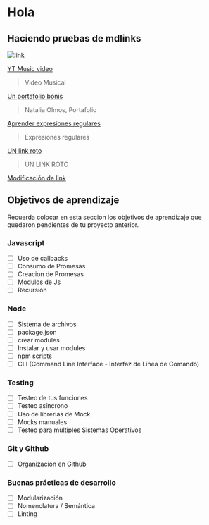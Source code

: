 # Hola
## Haciendo pruebas de mdlinks

![link]("link")


[YT Music video](https://www.youtube.com/watch?v=ygdVEIrVnIk&list=RDNnzIrRykilA&index=8)

>Video Musical


[Un portafolio bonis](https://nataliaolmos.github.io/portafolio/)

>Natalia Olmos, Portafolio

[Aprender expresiones regulares](https://regexone.com/lesson/introduction_abcs)

>Expresiones regulares

[UN link roto](https://nataliaolmos.github.io/poli/)

>UN LINK ROTO

[Modificación de link]("https://www.youtube.com/watch?vlljkjbh=ygdVEIrVnIk&list=RDNnzIrRykilA&index=8")

## Objetivos de aprendizaje

Recuerda colocar en esta seccion los objetivos de aprendizaje que quedaron 
pendientes de tu proyecto anterior.

### Javascript
- [ ] Uso de callbacks
- [ ] Consumo de Promesas
- [ ] Creacion de Promesas
- [ ] Modulos de Js
- [ ] Recursión

### Node
- [ ] Sistema de archivos
- [ ] package.json
- [ ] crear modules
- [ ] Instalar y usar modules
- [ ] npm scripts
- [ ] CLI (Command Line Interface - Interfaz de Línea de Comando)

### Testing
- [ ] Testeo de tus funciones
- [ ] Testeo asíncrono
- [ ] Uso de librerias de Mock
- [ ] Mocks manuales
- [ ] Testeo para multiples Sistemas Operativos

### Git y Github
- [ ] Organización en Github

### Buenas prácticas de desarrollo
- [ ] Modularización
- [ ] Nomenclatura / Semántica
- [ ] Linting
